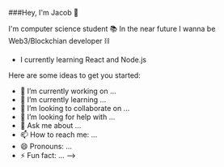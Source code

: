 ###Hey, I'm Jacob 👋

I'm computer science student 📚 In the near future I wanna be Web3/Blockchian developer ⛓

- I currently learning React and Node.js 

Here are some ideas to get you started:

- 🔭 I’m currently working on ...
- 🌱 I’m currently learning ...
- 👯 I’m looking to collaborate on ...
- 🤔 I’m looking for help with ...
- 💬 Ask me about ...
- 📫 How to reach me: ...
- 😄 Pronouns: ...
- ⚡ Fun fact: ...
-->

